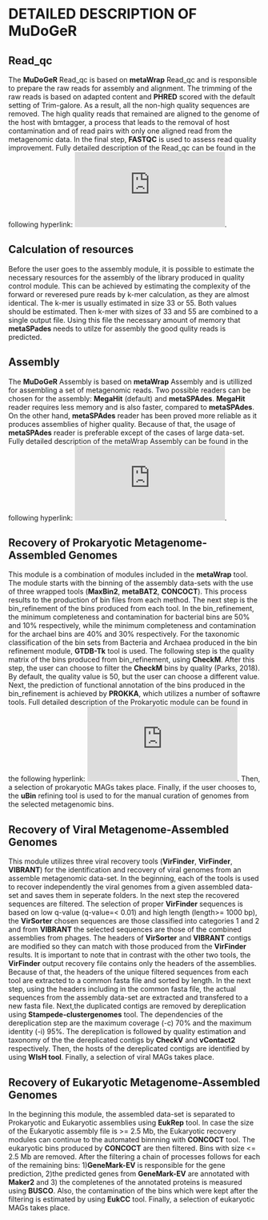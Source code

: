 # DETAILED DESCRIPTION OF MuDoGeR

## Read_qc 
The **MuDoGeR** Read_qc is based on **metaWrap** Read_qc and is responsible to prepare the raw reads for assembly and alignment. The trimming of the raw reads is based on adapted content and **PHRED** scored with the default setting of Trim-galore. As a result, all the non-high quality sequences are removed. The high quality reads that remained are aligned to the genome of the host with bmtagger, a process that leads to the removal of host contamination and of read pairs with only one aligned read from the metagenomic data. In the final step, **FASTQC** is used to assess read quality improvement. Fully detailed description of the Read_qc can be found in the following hyperlink: ![metaWrap Read_qc](https://github.com/bxlab/metaWRAP/blob/master/Module_descriptions.md#read_qc).

## Calculation of resources 
Before the user goes to the assembly module, it is possible to estimate the necessary resources for the assembly of the library produced in quality control module. This can be achieved by estimating the complexity of the forward or reveresed pure reads by k-mer calculation, as they are almost identical. The k-mer is usually estimated in size 33 or 55. Both values should be estimated. Then k-mer with sizes of 33 and 55 are combined to a single  output file. Using this file the necessary amount of memory that **metaSPades** needs to utilze for assembly the good qulity reads is predicted.


## Assembly 
The **MuDoGeR** Assembly is based on **metaWrap** Assembly and is utillized for assembling a set of metagenomic reads. Two possible readers can be chosen for the assembly: **MegaHit** (default) and **metaSPAdes**. **MegaHit** reader requires less memory and is also faster, compared to **metaSPAdes**. On the other hand, **metaSPAdes** reader has been proved more reliable as it produces assemblies of higher quality. Because of that, the usage of **metaSPAdes** reader is preferable except of the cases of large data-set. Fully detailed description of the metaWrap Assembly can be found in the following hyperlink: ![metaWrap Assembly](https://github.com/bxlab/metaWRAP/blob/master/Module_descriptions.md#assembly).  

## Recovery of Prokaryotic Metagenome-Assembled Genomes
This module is a combination of modules included in the **metaWrap** tool. The module starts with the binning of the assembly data-sets with the use of three wrapped tools (**MaxBin2**, **metaBAT2**, **CONCOCT**). This process results to the production of bin files from each method. The next step is the bin_refinement of the bins produced from each tool. In the bin_refinement, the minimum completeness and contamination for bacterial bins are 50% and 10% respectively, while the minimum completeness and contamination for the archael bins are 40% and 30% respectively. For the taxonomic classification of the bin sets from Bacteria and Archaea produced in the bin refinement module, **GTDB-Tk** tool is used. The following step is the quality matrix of the bins produced from bin_refinement, using **CheckM**. After this step, the user can choose to filter the **CheckM** bins by quality (Parks, 2018). By default, the quality value is 50, but the user can choose a different value. Next, the prediction of functional annotation of the bins produced in the bin_refinement is achieved by **PROKKA**, which utilizes a number of softawre tools. Full detailed description of the Prokaryotic module can be found in the following hyperlink: ![Detailed descriptions of each module](https://github.com/bxlab/metaWRAP/blob/master/Module_descriptions.md). Then, a selection of prokaryotic MAGs takes place. Finally, if the user chooses to, the **uBin** refining tool is used to for the manual curation of genomes from the selected metagenomic bins.

## Recovery of Viral Metagenome-Assembled Genomes
This module utilizes three viral recovery tools (**VirFinder**, **VirFinder**, **VIBRANT**) for the identification and recovery of viral genomes from an assemble metagenomic data-set. In the beginning, each of the tools is used to recover independently the viral genomes from a given assembled data-set and saves them in seperate folders. In the next step the recovered sequences are filtered. The selection of proper **VirFinder** sequences is based on low q-value (q-value=< 0.01) and high length (length>= 1000 bp), the **VirSorter** chosen sequences are those classified into categories 1 and 2 and from **VIBRANT** the selected sequences are those of the combined assemblies from phages. The headers of **VirSorter** and **VIBRANT** contigs are modified so they can match with those produced from the **VirFinder** results. It is important to note that in contrast with the other two tools, the **VirFinder** output recovery file contains only the headers of the assemblies. Because of that, the headers of the unique filtered sequences from each tool are extracted to a common fasta file and sorted by length. In the next step, using the headers including in the common fasta file, the actual sequences from the assembly data-set are extracted and transfered to a new fasta file. Next,the duplicated contigs are removed by dereplication using **Stampede-clustergenomes** tool. The dependencies of the dereplication step are the maximum coverage (-c) 70% and the maximum identity (-i) 95%. The dereplication is followed by quality estimation and taxonomy of the the dereplicated contigs by **CheckV** and **vContact2** respectively. Then, the hosts of the dereplicated contigs are identified by using **WIsH tool**. Finally, a selection of viral  MAGs takes place.

## Recovery of Eukaryotic Metagenome-Assembled Genomes
In the beginning this module, the assembled data-set is separated to Prokaryotic and Eukaryotic assemblies using **EukRep** tool. In case the size of the Eukaryotic assembly file is >= 2.5 Mb, the Eukaryotic recovery modules can continue to the automated binnning with **CONCOCT** tool. The eukaryotic bins  produced by **CONCOCT** are then filtered. Bins with size <= 2.5 Mb are removed. After the filtering a chain of processes follows for each of the remaining bins: 1)**GeneMark-EV** is responsible for the gene prediction, 2)the predicted genes from **GeneMark-EV** are annotated with **Maker2** and 3) the completenes of the annotated proteins is measured using **BUSCO**. Also, the contamination of the bins which were kept after the filtering is estimated by using **EukCC** tool. Finally, a selection of eukaryotic MAGs takes place.

